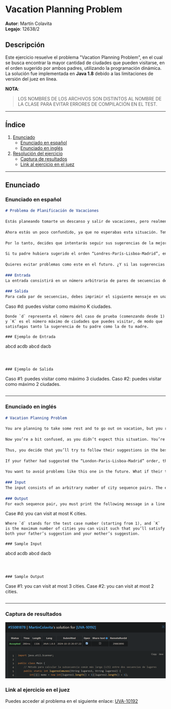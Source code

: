 
# Vacation Planning Problem

**Autor**: Martín Colavita  
**Legajo**: 12638/2

## Descripción
Este ejercicio resuelve el problema "Vacation Planning Problem", en el cual se busca encontrar la mayor cantidad de ciudades que pueden visitarse, en el orden sugerido por ambos padres, utilizando la programación dinámica. La solución fue implementada en **Java 1.8** debido a las limitaciones de versión del juez en línea.

**NOTA**:
>  LOS NOMBRES DE LOS ARCHIVOS SON DISTINTOS AL NOMBRE DE LA CLASE PARA EVITAR ERRORES DE COMPILACIÓN EN EL TEST.


----------------------------------------------------------------------------------------------------------------------------

## Índice

1. [Enunciado](#enunciado)
   - [Enunciado en español](#enunciado-en-español)
   - [Enunciado en inglés](#enunciado-en-inglés)
2. [Resolución del ejercicio](#resolución-del-ejercicio)
   - [Captura de resultados](#captura-de-resultados)
   - [Link al ejercicio en el juez](#link-al-ejercicio-en-el-juez)

----------------------------------------------------------------------------------------------------------------------------

## Enunciado

### Enunciado en español

```md
# Problema de Planificación de Vacaciones

Estás planeando tomarte un descanso y salir de vacaciones, pero realmente no sabes qué ciudades debes visitar. Entonces, pides ayuda a tus padres. Tu madre dice: "Hijo, DEBES visitar París, Madrid, Lisboa y Londres. Pero solo es divertido en este orden". Luego, tu padre dice: "Hijo, si planeas viajar, ve primero a París, luego a Lisboa, luego a Londres y finalmente, al final, ve a Madrid. Sé de lo que hablo."

Ahora estás un poco confundido, ya que no esperabas esta situación. Temes herir a tu madre si sigues la sugerencia de tu padre. Pero también temes herir a tu padre si sigues la sugerencia de tu madre. ¡Y la situación puede empeorar, porque podrías herir a ambos si simplemente ignoras sus sugerencias!

Por lo tanto, decides que intentarás seguir sus sugerencias de la mejor manera que puedas. Te das cuenta de que el orden “París-Lisboa-Londres” es el que mejor satisface tanto a tu madre como a tu padre. Después puedes decir que no pudiste visitar Madrid, aunque te hubiera gustado mucho.

Si tu padre hubiera sugerido el orden “Londres-París-Lisboa-Madrid”, entonces tendrías dos órdenes, “París-Lisboa” y “París-Madrid”, que mejor satisfarían las sugerencias de ambos padres. En este caso, solo podrías visitar 2 ciudades.

Quieres evitar problemas como este en el futuro. ¿Y si las sugerencias de viaje fueran más grandes? Probablemente no encontrarías la mejor manera tan fácilmente. Entonces, decidiste escribir un programa para ayudarte con esta tarea.

### Entrada
La entrada consistirá en un número arbitrario de pares de secuencias de ciudades. La entrada termina cuando la primera secuencia comienza con el carácter ‘#’ (sin las comillas). Tu programa no debe procesar este caso. Cada secuencia de viaje estará en una línea sola y se formará con caracteres válidos (como se define anteriormente). Todas las secuencias de viaje aparecerán en una sola línea y tendrán un máximo de 100 ciudades.

### Salida
Para cada par de secuencias, debes imprimir el siguiente mensaje en una línea sola:
```
Caso #d: puedes visitar como máximo K ciudades.
```
Donde `d` representa el número del caso de prueba (comenzando desde 1) y `K` es el número máximo de ciudades que puedes visitar, de modo que satisfagas tanto la sugerencia de tu padre como la de tu madre.

### Ejemplo de Entrada
```
abcd
acdb
abcd
dacb
#
```

### Ejemplo de Salida
```
Caso #1: puedes visitar como máximo 3 ciudades.
Caso #2: puedes visitar como máximo 2 ciudades.
```
```
--- 
### Enunciado en inglés

```md
# Vacation Planning Problem

You are planning to take some rest and to go out on vacation, but you really don’t know which cities you should visit. So, you ask your parents for help. Your mother says, "My son, you MUST visit Paris, Madrid, Lisboa, and London. But it’s only fun in this order." Then your father says: "Son, if you’re planning to travel, go first to Paris, then to Lisboa, then to London and then, at last, go to Madrid. I know what I’m talking about."

Now you’re a bit confused, as you didn’t expect this situation. You’re afraid that you’ll hurt your mother if you follow your father’s suggestion. But you’re also afraid to hurt your father if you follow your mother’s suggestion. It can get worse because you could hurt both of them if you simply ignore their suggestions!

Thus, you decide that you’ll try to follow their suggestions in the best way you can. You realize that the “Paris-Lisboa-London” order is the one which better satisfies both your mother and your father. Afterwards, you can say that you could not visit Madrid, even though you would’ve liked it very much.

If your father had suggested the “London-Paris-Lisboa-Madrid” order, then you would have two orders, “Paris-Lisboa” and “Paris-Madrid,” that would better satisfy both of your parents' suggestions. In this case, you could only visit 2 cities.

You want to avoid problems like this one in the future. What if their travel suggestions were bigger? Probably you would not find the best way very easily. So, you decided to write a program to help you in this task.

### Input
The input consists of an arbitrary number of city sequence pairs. The end of input occurs when the first sequence starts with a '#' character (without the quotes). Your program should not process this case. Each travel sequence will be on a line alone and will be formed by legal characters (as defined above). All travel sequences will appear in a single line and will have at most 100 cities.

### Output
For each sequence pair, you must print the following message in a line alone:
```
Case #d: you can visit at most K cities.
```
Where `d` stands for the test case number (starting from 1), and `K` is the maximum number of cities you can visit such that you’ll satisfy both your father’s suggestion and your mother’s suggestion.

### Sample Input
```
abcd
acdb
abcd
dacb
#
```

### Sample Output
```
Case #1: you can visit at most 3 cities.
Case #2: you can visit at most 2 cities.
```
```

----------------------------------------------------------------------------------------------------------------------------

### Captura de resultados

![img.png](img-Vacation.png)

### Link al ejercicio en el juez

Puedes acceder al problema en el siguiente enlace: [UVA-10192](https://vjudge.net/problem/UVA-10192)
```

